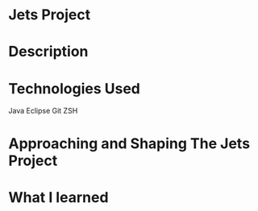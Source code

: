 # Jets Project
 
# Description

# Technologies Used
Java
Eclipse
Git
ZSH
# Approaching and Shaping The Jets Project

# What I learned
 
